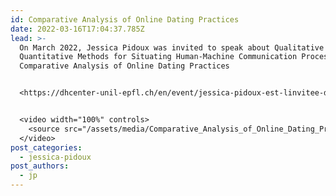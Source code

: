 ```yaml
---
id: Comparative Analysis of Online Dating Practices
date: 2022-03-16T17:04:37.785Z
lead: >-
  On March 2022, Jessica Pidoux was invited to speak about Qualitative and
  Quantitative Methods for Situating Human-Machine Communication Processes: A
  Comparative Analysis of Online Dating Practices


  <https://dhcenter-unil-epfl.ch/en/event/jessica-pidoux-est-linvitee-du-prochain-seminaire-methodologie-de-sciencespo/>


  <video width="100%" controls>
    <source src="/assets/media/Comparative_Analysis_of_Online_Dating_Practices.mp4" type="video/mp4">
  </video>
post_categories:
  - jessica-pidoux
post_authors:
  - jp
---
```

